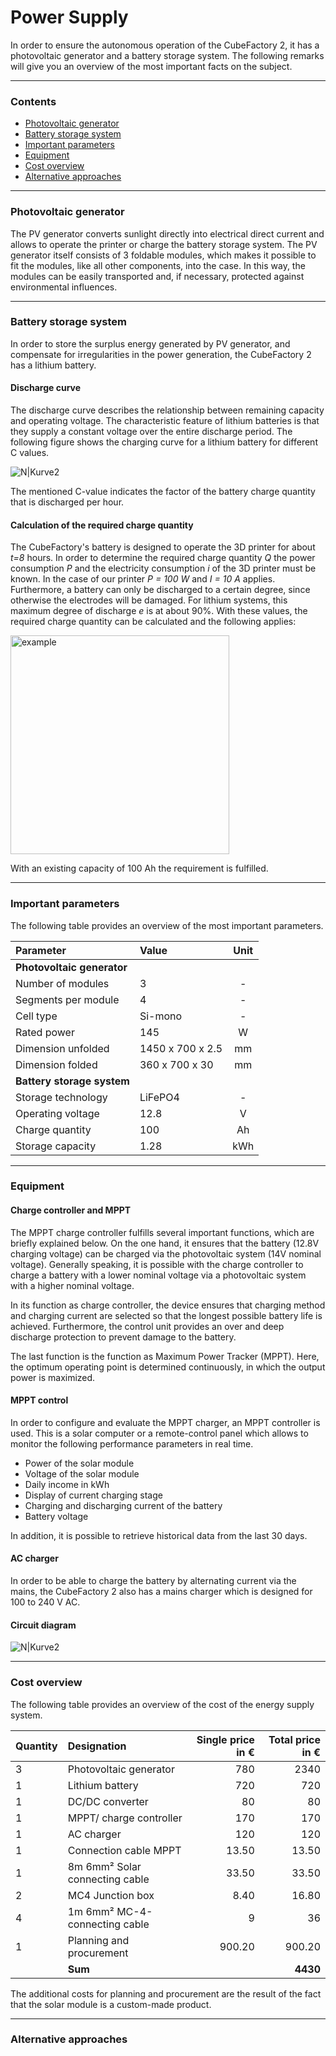 
# Power Supply 

In order to ensure the autonomous operation of the CubeFactory 2, it has a photovoltaic generator and a battery storage system. The following remarks will give you an overview of the most important facts on the subject. 

---

### Contents

 * [Photovoltaic generator](#photovoltaic-generator)
 * [Battery storage system](#battery-storage-system)
 * [Important parameters](#important-parameters)
 * [Equipment](#equipment)
 * [Cost overview](#cost-overview)
 * [Alternative approaches](#alternative-approaches)
 
---


### Photovoltaic generator

The PV generator converts sunlight directly into electrical direct current and allows to operate the printer or charge the battery storage system. The PV generator itself consists of 3 foldable modules, which makes it possible to fit the modules, like all other components, into the case. In this way, the modules can be easily transported and, if necessary, protected against environmental influences.

---


### Battery storage system

In order to store the surplus energy generated by  PV generator, and compensate for irregularities in the power generation, the CubeFactory 2 has a lithium battery.

#### Discharge curve

The discharge curve describes the relationship between remaining capacity and operating voltage. The characteristic feature of lithium batteries is that they supply a constant voltage over the entire discharge period. The following figure shows the charging curve for a lithium battery for different C values.

![N|Kurve2](https://image.ibb.co/fNjnk5/Entladekurve_1.jpg)

The mentioned C-value indicates the factor of the battery charge quantity that is discharged per hour.

#### Calculation of the required charge quantity

The CubeFactory's battery is designed to operate the 3D printer for about *t=8* hours. In order to determine the required charge quantity *Q* the power consumption *P* and the electricity consumption *i* of the 3D printer must be known. In the case of our printer *P = 100 W* and *I = 10 A* applies. Furthermore, a battery can only be discharged to a certain degree, since otherwise the electrodes will be damaged. For lithium systems, this maximum degree of discharge *e* is at about 90%. 
With these values, the required charge quantity can be calculated and the following applies:

<img src="https://preview.ibb.co/bPVuCv/Ladungsmenge_1.png" alt="example" width="350">

With an existing capacity of 100 Ah the requirement is fulfilled.

---

### Important parameters
The following table provides an overview of the most important parameters.

| Parameter | Value |Unit|
| :----  | :------ |:------:|
| **Photovoltaic generator** |
| Number of modules | 3 |-|
| Segments per module | 4 | - |
| Cell type | Si-mono | - |
| Rated power | 145 | W |
| Dimension unfolded | 1450 x 700 x 2.5 | mm |
| Dimension folded | 360 x 700 x 30 | mm |
| **Battery storage system** |
| Storage technology | LiFePO4 | - |
| Operating voltage | 12.8 | V |
| Charge quantity | 100 | Ah |
| Storage capacity | 1.28 | kWh |

---


### Equipment





####  Charge controller and MPPT

The MPPT charge controller fulfills several important functions, which are briefly explained below. On the one hand, it ensures that the battery (12.8V charging voltage) can be charged via the photovoltaic system (14V nominal voltage). Generally speaking, it is possible with the charge controller to charge a battery with a lower nominal voltage via a photovoltaic system with a higher nominal voltage. 

In its function as charge controller, the device ensures that charging method and charging current are selected so that the longest possible battery life is achieved. Furthermore, the control unit provides an over and deep discharge protection to prevent damage to the battery.

The last function is the function as Maximum Power Tracker (MPPT). Here, the optimum operating point is determined continuously, in which the output power is maximized.

####   MPPT control



In order to configure and evaluate the MPPT charger, an MPPT controller is used. This is a solar computer or a remote-control panel which allows to monitor the following performance parameters in real time.
*	Power of the solar module
*	Voltage of the solar module
*	Daily income in kWh
*	Display of current charging stage
*	Charging and discharging current of the battery
*	Battery voltage

In addition, it is possible to retrieve historical data from the last 30 days.

#### AC charger
In order to be able to charge the battery by alternating current via the mains, the CubeFactory 2 also has a mains charger which is designed for 100 to 240 V AC.

#### Circuit diagram

![N|Kurve2](https://preview.ibb.co/fazYXv/Schaltung_Power_Supply_TU0317a_Kopie.png)


---

### Cost overview

The following table provides an overview of the cost of the energy supply system.

| Quantity | Designation | Single price in €| Total price in €|
|:----| :----  | -----: |  ------:|
| 3 | Photovoltaic generator | 780 | 2340 |
| 1 | Lithium battery | 720 | 720 |
| 1 | DC/DC converter | 80 | 80 |  
| 1 | MPPT/ charge controller | 170 | 170 |
| 1 | AC charger | 120 | 120 |
| 1 | Connection cable MPPT | 13.50 | 13.50 | 
| 1 | 8m 6mm² Solar connecting cable | 33.50 | 33.50 |
| 2 | MC4 Junction box | 8.40 | 16.80 | 
|4 | 1m 6mm² MC-4-connecting cable | 9 | 36 |
|1 | Planning and procurement | 900.20 | 900.20 | 
|| **Sum** |  |  **4430**|

The additional costs for planning and procurement are the result of the fact that the solar module is a custom-made product.

---

### Alternative approaches


